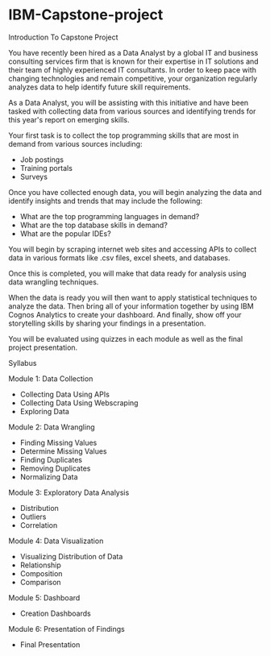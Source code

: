 # IBM-Capstone-project

Introduction To Capstone Project

You have recently been hired as a Data Analyst by a global IT and business consulting services firm that is known for their expertise in IT solutions and their team of highly experienced IT consultants.  In order to keep pace with changing technologies and remain competitive, your organization regularly analyzes data to help identify future skill requirements. 

As a Data Analyst, you will be assisting with this initiative and have been tasked with collecting data from various sources and identifying trends for this year's report on emerging skills. 

Your first task is to collect the top programming skills that are most in demand from various sources including:
- Job postings
- Training portals
- Surveys

Once you have collected enough data, you will begin analyzing the data and identify insights and trends that may include the following:
- What are the top programming languages in demand?
- What are the top database skills in demand?
- What are the popular IDEs?

You will begin by scraping internet web sites and accessing APIs to collect data in various formats like .csv files, excel sheets, and databases.   

Once this is completed, you will make that data ready for analysis using data wrangling techniques. 

When the data is ready you will then want to apply statistical techniques to analyze the data.  Then bring all of your information together by using  IBM Cognos Analytics to create your dashboard. And finally, show off your storytelling skills by sharing your findings in a presentation.

You will be evaluated using quizzes in each module as well as the final project presentation.



Syllabus

Module 1: Data Collection
- Collecting Data Using APIs
- Collecting Data Using Webscraping
- Exploring Data

Module 2: Data Wrangling
- Finding Missing Values
- Determine Missing Values
- Finding Duplicates
- Removing Duplicates
- Normalizing Data

Module 3: Exploratory Data Analysis
- Distribution
- Outliers
- Correlation

Module 4: Data Visualization
- Visualizing Distribution of Data
- Relationship
- Composition
- Comparison

Module 5: Dashboard
- Creation Dashboards

Module 6: Presentation of Findings
- Final Presentation

